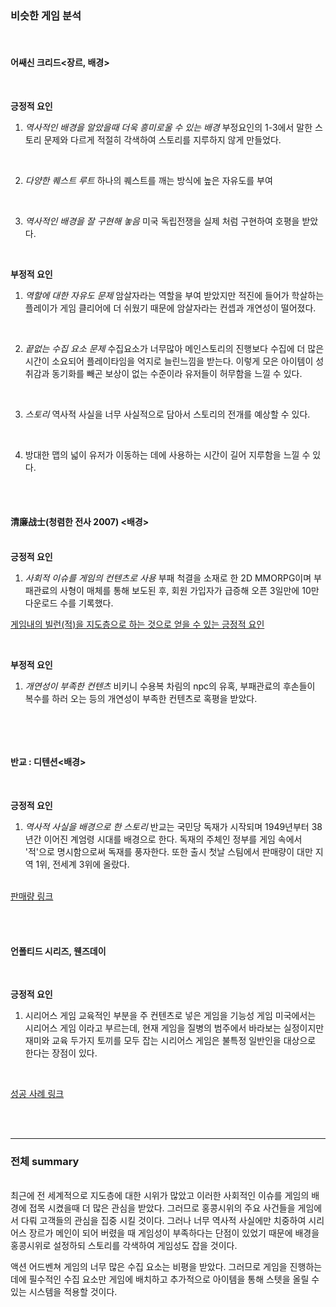 ### **비슷한 게임 분석**

<br/>

#### **어쌔신 크리드<장르, 배경>**

<br/>

**긍정적 요인**

1. *역사적인 배경을 알았을때 더욱 흥미로울 수 있는 배경*
  부정요인의 1-3에서 말한 스토리 문제와 다르게 적절히 각색하여 스토리를 지루하지 않게 만들었다.

  <br/>

2. *다양한 퀘스트 루트*
  하나의 퀘스트를 깨는 방식에 높은 자유도를 부여

  <br/>

3. *역사적인 배경을 잘 구현해 놓음*
  미국 독립전쟁을 실제 처럼 구현하여 호평을 받았다.

  <br/>

**부정적 요인**

1. *역할에 대한 자유도 문제*
   암살자라는 역할을 부여 받았지만 적진에 들어가 학살하는 플레이가 게임 클리어에 더 쉬웠기 때문에 암살자라는 컨셉과 개연성이 떨어졌다.

   <br/>

2. *끝없는 수집 요소 문제*
   수집요소가 너무많아 메인스토리의 진행보다 수집에 더 많은 시간이 소요되어 플레이타임을 억지로 늘린느낌을 받는다. 이렇게 모은 아이템이 성취감과 동기화를 빼곤 보상이 없는 수준이라 유저들이 허무함을 느낄 수 있다.

   <br/>

3. *스토리*
   역사적 사실을 너무 사실적으로 담아서 스토리의 전개를 예상할 수 있다.

   <br/>

4. 방대한 맵의 넓이
   유저가 이동하는 데에 사용하는 시간이 길어 지루함을 느낄 수 있다.

<br/>

<br/>

#### **清廉战士(청렴한 전사 2007) <배경>**

<br/>**긍정적 요인**


1. *사회적 이슈를 게임의 컨텐츠로 사용*
부패 척결을 소재로 한 2D MMORPG이며 부패관료의 사형이 매체를 통해 보도된 후, 회원 가입자가 급증해 오픈 3일만에 10만 다운로드 수를 기록했다.

[게임내의 빌런(적)을 지도층으로 하는 것으로 얻을 수 있는 긍정적 요인](https://news.joins.com/article/2814703)

<br/>

**부정적 요인**

1. *개연성이 부족한 컨텐츠*
비키니 수용복 차림의 npc의 유혹, 부패관료의 후손들이 복수를 하러 오는 등의 개연성이 부족한 컨텐츠로 혹평을 받았다.

​	<br/>

<br/>

#### **반교 : 디텐션<배경>**

<br/>

**긍정적 요인**

1. *역사적 사실을 배경으로 한 스토리*
  반교는 국민당 독재가 시작되며 1949년부터 38년간 이어진 계엄령 시대를 배경으로 한다. 독재의 주체인 정부를 게임 속에서 '적'으로 명시함으로써 독재를 풍자한다. 또한 출시 첫날 스팀에서 판매량이 대만 지역 1위, 전세계 3위에 올랐다.

  <br/>[판매량 링크](http://www.slist.kr/news/articleView.html?idxno=173862) 

<br/>

<br/>

#### **언폴티드 시리즈, 웬즈데이**

<br/>

**긍정적 요인**

1. 시리어스 게임
  교육적인 부분을 주 컨텐츠로 넣은 게임을 기능성 게임 미국에서는 시리어스 게임 이라고 부르는데, 현재 게임을 질병의 범주에서 바라보는 실정이지만 재미와 교육 두가지 토끼를 모두 잡는 시리어스 게임은 불특정 일반인을 대상으로 한다는 장점이 있다.

  <br/>

  [성공 사례 링크](http://www.tgdaily.co.kr/news/articleView.html?idxno=138897)

<br/>

<br/>

---

### **전체 summary**

<br/>최근에 전 세계적으로 지도층에 대한 시위가 많았고 이러한 사회적인 이슈를 게임의 배경에 접목 시켰을때 더 많은 관심을 받았다. 그러므로 홍콩시위의 주요 사건들을 게임에서 다뤄 고객들의 관심을 집중 시킬 것이다. 그러나 너무 역사적 사실에만 치중하여 시리어스 장르가 메인이 되어 버렸을 때 게임성이 부족하다는 단점이 있었기 때문에 배경을 홍콩시위로 설정하되 스토리를 각색하여 게임성도 잡을 것이다.

액션 어드벤쳐 게임의 너무 많은 수집 요소는 비평을 받았다. 그러므로 게임을 진행하는 데에 필수적인 수집 요소만 게임에 배치하고 추가적으로 아이템을 통해 스텟을 올릴 수 있는 시스템을 적용할 것이다.
